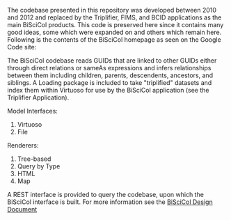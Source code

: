 The codebase presented in this repository was developed between 2010 and 2012 and replaced by the Triplifier, FIMS, and BCID applications as the main BiSciCol products.  This code is preserved here since it contains many good ideas, some which were expanded on and others which remain here.  Following is the contents of the BiSciCol homepage as seen on the Google Code site:

The BiSciCol codebase reads GUIDs that are linked to other GUIDs either through direct relations or sameAs expressions and infers relationships between them including children, parents, descendents, ancestors, and siblings.  A Loading package is included to take "triplified" datasets and index them within Virtuoso for use by the BiSciCol application (see the Triplifier Application).

Model Interfaces:
1) Virtuoso
2) File

Renderers:
1) Tree-based
2) Query by Type
3) HTML
4) Map

A REST interface is provided to query the codebase, upon which the BiSciCol interface is built.  For more information see the <a href="https://docs.google.com/document/d/1OFc9OkKM9wCCa2myRCQmiGLBK2y4Jcn9NNVbAeACY_s/edit?hl=en&authkey=CJK4hugF">BiSciCol Design Document</a>
